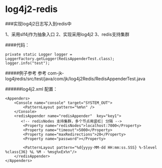 # log4j2-redis


###实现log4j2日志写入到redis中	

1、采用slf4j作为抽象入口
2、实现采用log4j2
3、redis支持集群


####代码：
    
    private static Logger logger = LoggerFactory.getLogger(RedisAppenderTest.class);
	logger.info("test");

    

#####例子参考
参考
com-jk-log4jredis/src/test/java/com/jk/log4j2Redis/RedisAppenderTest.java


######log4j2.xml 配置：

    <Appenders>
		<Console name="console" target="SYSTEM_OUT">
			<PatternLayout pattern="%m%n" />
		</Console>
		<redisAppender name="redisAppender"  key="key1">
		   <!-- redisNodes 支持集群，多个节点用竖杠| 分隔 -->
			<Property name="redisNodes">localhost:7000</Property> 
			<Property name="timeout">5000</Property>
			<Property name="maxRedirections">20</Property>
			<Property name="password"></Property>
			
			<PatternLayout pattern="%d{yyyy-MM-dd HH:mm:ss.SSS} %-5level %class{36} %L %M - %msg%xEx%n"/>
		</redisAppender>
	</Appenders>